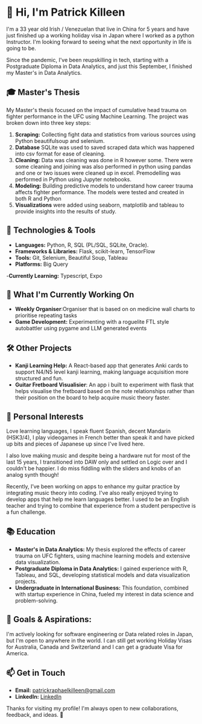 # 👋 Hi, I'm Patrick Killeen

I'm a 33 year old Irish / Venezuelan that live in China for 5 years and have just finished up a working holiday visa in Japan where I worked as a python Instructor. I'm looking forward to seeing what the next opportunity in life is going to be. 


Since the pandemic, I've been reupskilling in tech, starting with a Postgraduate Diploma in Data Analytics, and just this September, I finished my Master's in Data Analytics.

## 🎓 Master's Thesis
My Master's thesis focused on the impact of cumulative head trauma on fighter performance in the UFC using Machine Learning. The project was broken down into three key steps:

1. **Scraping:** Collecting fight data and statistics from various sources using Python beautifulsoup and selenium.
2. **Database** SQLite was used to saved scraped data which was happened into csv format for ease of cleaning.  
3. **Cleaning:** Data was cleaning was done in R however some. There were some cleaning and joining was also performed in python using pandas and one or two issues were cleaned up in excel. Premodelling was performed in Python using Jupyter notebooks.
4. **Modeling:** Building predictive models to understand how career trauma affects fighter performance. The models were tested and created in both R and Python
5. **Visualizations** were added using seaborn, matplotlib and tableau to provide insights into the results of study.

## 🔧 Technologies & Tools
- **Languages:** Python, R,  SQL (PL/SQL, SQLite, Oracle).
- **Frameworks & Libraries:** Flask, scikit-learn, TensorFlow
- **Tools:** Git, Selenium, Beautiful Soup, Tableau
- **Platforms:** Big Query

-**Currently Learning:** Typescript, Expo

## 🌱 What I'm Currently Working On
- **Weekly Organiser**:Organiser that is based on on medicine wall charts to prioritise repeating tasks
- **Game Development:** Experimenting with a roguelite FTL style autobattler using pygame and LLM generated events

## 🛠️ Other Projects
- **Kanji Learning Help:** A React-based app that generates Anki cards to support N4/N5 level kanji learning, making language acquisition more structured and fun.
- **Guitar Fretboard Visualisier**: An app i built to experiment with flask that helps visualise the fretboard based on the note relationships rather than their position on the board to help acquire music theory faster.


## 🎸 Personal Interests

Love learning languages, I speak fluent Spanish, decent Mandarin (HSK3/4), I play videogames in French better than speak it and have picked up bits and pieces of Japanese up since I've lived here.

I also love making music and despite being a hardware nut for most of the last 15 years, I transitioned into DAW only and settled on Logic over and I couldn't be happier. I do miss fiddling with the sliders and knobs of an analog synth though! 

Recently, I’ve been working on apps to enhance my guitar practice by integrating music theory into coding. I've also really enjoyed trying to develop apps that help me learn languages better. I used to be an English teacher and trying to combine that experience from a student perspective is a fun challenge. 

## 📚 Education
- **Master's in Data Analytics:** My thesis explored the effects of career trauma on UFC fighters, using machine learning models and extensive data visualization.
- **Postgraduate Diploma in Data Analytics:** I gained experience with R, Tableau, and SQL, developing statistical models and data visualization projects.
- **Undergraduate in International Business:** This foundation, combined with startup experience in China, fueled my interest in data science and problem-solving.

## 🎯 Goals & Aspirations: 
I'm actively looking for software engineering or Data related roles in Japan, but I'm open to anywhere in the world. I can still get working Holiday Visas for Australia, Canada and Switzerland and I can get a graduate Visa for America.

## 📫 Get in Touch
- **Email:** patrickraphaelkilleen@gmail.com
- **LinkedIn:** [LinkedIn]([www.linkedin.com/in/patrickrk](https://www.linkedin.com/in/patrickrk/))

Thanks for visiting my profile! I'm always open to new collaborations, feedback, and ideas. 🚀
